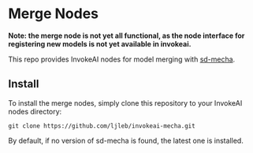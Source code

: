 # Merge Nodes

**Note: the merge node is not yet all functional, as the node interface for registering new models is not yet available in invokeai.**

This repo provides InvokeAI nodes for model merging with [sd-mecha](https://github.com/ljleb/sd-mecha).

## Install

To install the merge nodes, simply clone this repository to your InvokeAI nodes directory:

```commandline
git clone https://github.com/ljleb/invokeai-mecha.git
```

By default, if no version of sd-mecha is found, the latest one is installed.
